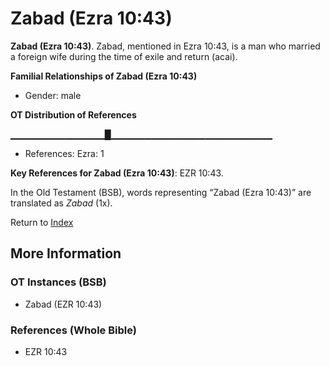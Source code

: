 # Zabad (Ezra 10:43)
**Zabad (Ezra 10:43)**. 
Zabad, mentioned in Ezra 10:43, is a man who married a foreign wife during the time of exile and return (acai). 




**Familial Relationships of Zabad (Ezra 10:43)**


* Gender: male


**OT Distribution of References**

▁▁▁▁▁▁▁▁▁▁▁▁▁▁█▁▁▁▁▁▁▁▁▁▁▁▁▁▁▁▁▁▁▁▁▁▁▁▁
* References: Ezra: 1



**Key References for Zabad (Ezra 10:43)**: 
EZR 10:43. 


In the Old Testament (BSB), words representing “Zabad (Ezra 10:43)” are translated as 
*Zabad* (1x). 




Return to [Index](00-Index.md)

## More Information

### OT Instances (BSB)

* Zabad (EZR 10:43)



### References (Whole Bible)

* EZR 10:43



